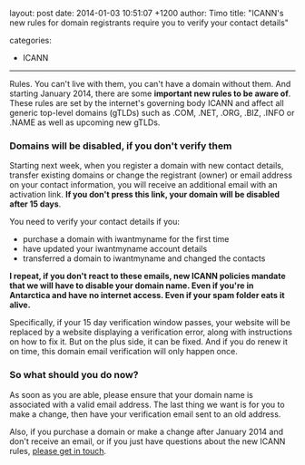 layout: post
date: 2014-01-03 10:51:07 +1200
author: Timo
title: "ICANN's new rules for domain registrants require you to verify your contact details"

categories:
  - ICANN

----

Rules. You can't live with them, you can't have a domain without them. And starting January 2014, there are some **important new rules to be aware of**. These rules are set by the internet's governing body ICANN and affect all generic top-level domains (gTLDs) such as .COM, .NET, .ORG, .BIZ, .INFO or .NAME as well as upcoming new gTLDs.

### Domains will be disabled, if you don't verify them

Starting next week, when you register a domain with new contact details, transfer existing domains or change the registrant (owner) or email address on your contact information, you will receive an additional email with an activation link. **If you don't press this link, your domain will be disabled after 15 days**.

You need to verify your contact details if you:

- purchase a domain with iwantmyname for the first time
- have updated your iwantmyname account details
- transferred a domain to iwantmyname and changed the contacts

**I repeat, if you don't react to these emails, new ICANN policies mandate that we will have to disable your domain name. Even if you're in Antarctica and have no internet access. Even if your spam folder eats it alive.**

Specifically, if your 15 day verification window passes, your website will be replaced by a website displaying a verification error, along with instructions on how to fix it. But on the plus side, it can be fixed. And if you do renew it on time, this domain email verification will only happen once.

### So what should you do now?

As soon as you are able, please ensure that your domain name is associated with a valid email address. The last thing we want is for you to make a change, then have your verification email sent to an old address.

Also, if you purchase a domain or make a change after January 2014 and don't receive an email, or if you just have questions about the new ICANN rules, [please get in touch](https://iwantmyname.com/support).
